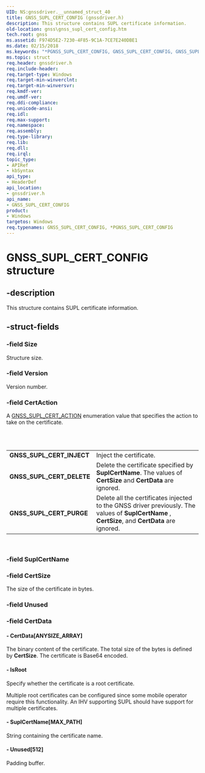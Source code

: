 ```yaml
---
UID: NS:gnssdriver.__unnamed_struct_40
title: GNSS_SUPL_CERT_CONFIG (gnssdriver.h)
description: This structure contains SUPL certificate information.
old-location: gnss\gnss_supl_cert_config.htm
tech.root: gnss
ms.assetid: F974D5E2-7230-4F85-9C1A-7CE7E240DBE1
ms.date: 02/15/2018
ms.keywords: "*PGNSS_SUPL_CERT_CONFIG, GNSS_SUPL_CERT_CONFIG, GNSS_SUPL_CERT_CONFIG structure [Sensor Devices], PGNSS_SUPL_CERT_CONFIG, PGNSS_SUPL_CERT_CONFIG structure pointer [Sensor Devices], gnss.gnss_supl_cert_config, gnssdriver/GNSS_SUPL_CERT_CONFIG, gnssdriver/PGNSS_SUPL_CERT_CONFIG"
ms.topic: struct
req.header: gnssdriver.h
req.include-header: 
req.target-type: Windows
req.target-min-winverclnt: 
req.target-min-winversvr: 
req.kmdf-ver: 
req.umdf-ver: 
req.ddi-compliance: 
req.unicode-ansi: 
req.idl: 
req.max-support: 
req.namespace: 
req.assembly: 
req.type-library: 
req.lib: 
req.dll: 
req.irql: 
topic_type:
- APIRef
- kbSyntax
api_type:
- HeaderDef
api_location:
- gnssdriver.h
api_name:
- GNSS_SUPL_CERT_CONFIG
product:
- Windows
targetos: Windows
req.typenames: GNSS_SUPL_CERT_CONFIG, *PGNSS_SUPL_CERT_CONFIG
---
```


# GNSS_SUPL_CERT_CONFIG structure


## -description


This structure contains SUPL certificate information.


## -struct-fields




### -field Size

Structure size.


### -field Version

Version number.


### -field CertAction

A <a href="https://docs.microsoft.com/windows-hardware/drivers/ddi/content/gnssdriver/ne-gnssdriver-gnss_supl_cert_action">GNSS_SUPL_CERT_ACTION</a> enumeration value that specifies the action to take on the certificate.

<table></table>
 

<table>
<tr>
<td>
<b>GNSS_SUPL_CERT_INJECT</b>

</td>
<td>
Inject the certificate.

</td>
</tr>
<tr>
<td>
<b>GNSS_SUPL_CERT_DELETE</b>

</td>
<td>
Delete the certificate specified by <b>SuplCertName</b>. The values of <b>CertSize</b> and <b>CertData</b> are ignored.

</td>
</tr>
<tr>
<td>
<b>GNSS_SUPL_CERT_PURGE</b>

</td>
<td>
Delete all the certificates injected to the GNSS driver previously. The values of <b>SuplCertName</b> , <b>CertSize</b>, and <b>CertData</b> are ignored.

</td>
</tr>
</table>
 


### -field SuplCertName

 


### -field CertSize

The size of the certificate in bytes.


### -field Unused

 


### -field CertData

 




#### - CertData[ANYSIZE_ARRAY]

The binary content of the certificate.  The total size of the bytes is defined by <b>CertSize</b>. The certificate is Base64 encoded.


#### - IsRoot

Specify whether the certificate is a root certificate.

Multiple root certificates can be configured since some mobile operator require this functionality. An IHV supporting SUPL should have support for multiple certificates.


#### - SuplCertName[MAX_PATH]

String containing the certificate name.


#### - Unused[512]

Padding buffer.

